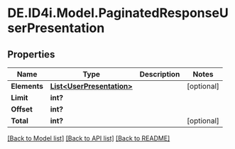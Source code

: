 # DE.ID4i.Model.PaginatedResponseUserPresentation
## Properties

Name | Type | Description | Notes
------------ | ------------- | ------------- | -------------
**Elements** | [**List&lt;UserPresentation&gt;**](UserPresentation.md) |  | [optional] 
**Limit** | **int?** |  | 
**Offset** | **int?** |  | 
**Total** | **int?** |  | [optional] 

[[Back to Model list]](../README.md#documentation-for-models) [[Back to API list]](../README.md#documentation-for-api-endpoints) [[Back to README]](../README.md)

